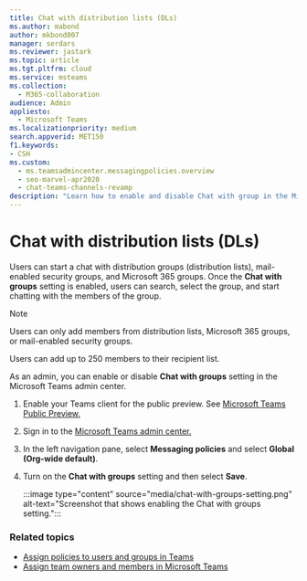 ```yaml
---
title: Chat with distribution lists (DLs)
ms.author: mabond
author: mkbond007
manager: serdars
ms.reviewer: jastark
ms.topic: article
ms.tgt.pltfrm: cloud
ms.service: msteams
ms.collection: 
  - M365-collaboration
audience: Admin
appliesto: 
  - Microsoft Teams
ms.localizationpriority: medium
search.appverid: MET150
f1.keywords:
- CSH
ms.custom: 
  - ms.teamsadmincenter.messagingpolicies.overview
  - seo-marvel-apr2020
  - chat-teams-channels-revamp
description: "Learn how to enable and disable Chat with group in the Microsoft Teams admin center."
---
```


# Chat with distribution lists (DLs)

Users can start a chat with distribution groups (distribution lists), mail-enabled security groups, and Microsoft 365 groups. Once the **Chat with groups** setting is enabled, users can search, select the group, and start chatting with the members of the group.

> [!NOTE]
> Users can only add members from distribution lists, Microsoft 365 groups, or mail-enabled security groups.
>
> Users can add up to 250 members to their recipient list.

As an admin, you can enable or disable **Chat with groups** setting in the Microsoft Teams admin center.

1. Enable your Teams client for the public preview. See [Microsoft Teams Public Preview.](public-preview-doc-updates.md)
2. Sign in to the [Microsoft Teams admin center.](https://admin.teams.microsoft.com/)
3. In the left navigation pane, select **Messaging policies** and select **Global (Org-wide default)**.
4. Turn on the **Chat with groups** setting and then select **Save**. 

    :::image type="content" source="media/chat-with-groups-setting.png" alt-text="Screenshot that shows enabling the Chat with groups setting.":::

### Related topics

- [Assign policies to users and groups in Teams](assign-policies-users-and-groups.md)
- [Assign team owners and members in Microsoft Teams](assign-roles-permissions.md)
